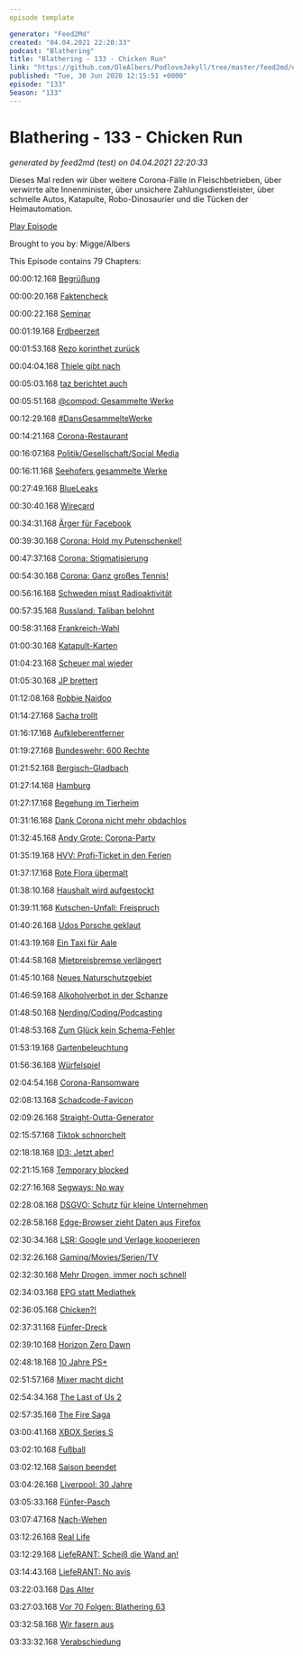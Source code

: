 ```yaml
---
episode template

generator: "Feed2Md"
created: "04.04.2021 22:20:33"
podcast: "Blathering"
title: "Blathering - 133 - Chicken Run"
link: "https://github.com/OleAlbers/PodloveJekyll/tree/master/feed2md/example/export/seasons/5/2020/6/Blathering___133___Chicken_Run.md"
published: "Tue, 30 Jun 2020 12:15:51 +0000"
episode: "133"
Season: "133"
---
```


# Blathering - 133 - Chicken Run
_generated by feed2md (test) on 04.04.2021 22:20:33_

Dieses Mal reden wir über weitere Corona-Fälle in Fleischbetrieben, über verwirrte alte Innenminister, über unsichere Zahlungsdienstleister, über schnelle Autos, Katapulte, Robo-Dinosaurier und die Tücken der Heimautomation.

[Play Episode](https://www.blathering.de/podlove/file/1276/s/feed/c/mp3/blathering_133.mp3)

Brought to you by: Migge/Albers

This Episode contains 79 Chapters:


00:00:12.168 [Begrüßung]()

00:00:20.168 [Faktencheck]()

00:00:22.168 [Seminar](https://de.wikipedia.org/wiki/Seminar)

00:01:19.168 [Erdbeerzeit](http://www.aeppelsche-homepage.de/obst.htm)

00:01:53.168 [Rezo korinthet zurück](https://www.youtube.com/watch?v=JA3yqXGSi0k)

00:04:04.168 [Thiele gibt nach](https://www.t-online.de/finanzen/boerse/news/id_88117956/lufthansa-grossaktionaer-will-wohl-dem-rettungspaket-zustimmen.html)

00:05:03.168 [taz berichtet auch](https://taz.de/Polizeigewalt-in-Hamburg/!5691337/)

00:05:51.168 [@compod: Gesammelte Werke](https://twitter.com/search?q=(from%3Acompod)%20(%40blathering_pod)%20until%3A2020-06-30%20since%3A2020-06-23&src=typed_query&f=live)

00:12:29.168 [#DansGesammelteWerke](https://twitter.com/search?q=(from%3Aevildanwallace)%20(%40blathering_pod)%20until%3A2020-06-30%20since%3A2020-06-23&src=typed_query&f=live)

00:14:21.168 [Corona-Restaurant](https://www.ndr.de/nachrichten/niedersachsen/oldenburg_ostfriesland/Todesfall-nach-Corona-Infektion-in-Restaurant,moormerland130.html)

00:16:07.168 [Politik/Gesellschaft/Social Media]()

00:16:11.168 [Seehofers gesammelte Werke](https://lauerundwehner.de/corona-warn-app-horst-seehofer-und-die-taz-toennies/?t=26%3A01)

00:27:49.168 [BlueLeaks](https://www.zdnet.de/88380862/blueleaks-eine-million-us-polizeiakten-gestohlen/)

00:30:40.168 [Wirecard](https://www.tagesschau.de/wirtschaft/wirecard-festnahme-braun-101.html)

00:34:31.168 [Ärger für Facebook](https://www.stophateforprofit.org/)

00:39:30.168 [Corona: Hold my Putenschenkel!](https://www.rnd.de/panorama/mindestens-23-corona-infizierte-in-wiesenhof-schlachthof-A5GYUK4PVCYUGWB22RQ4C5NUUA.html)

00:47:37.168 [Corona: Stigmatisierung](https://wochendaemmerung.de/weisse-deutsche-medien-wdm/?t=12%3A19)

00:54:30.168 [Corona: Ganz großes Tennis!](https://www.spiegel.de/sport/tennis/novak-djokovic-alexander-zverev-und-dominic-thiem-fuellen-tennis-arena-in-belgrad-a-03895d09-c64f-48ac-8c96-f6618ed5172b)

00:56:16.168 [Schweden misst Radioaktivität](https://www.financialexpress.com/lifestyle/science/increased-levels-of-radioactivity-seen-in-northern-europe-source-unknown/2006710/)

00:57:35.168 [Russland: Taliban belohnt](https://www.srf.ch/news/international/berichte-mehrerer-us-medien-russische-belohnungen-fuer-tote-soldaten)

00:58:31.168 [Frankreich-Wahl](https://www.tagesschau.de/ausland/macron-klima-referendum-101.html)

01:00:30.168 [Katapult-Karten](https://katapult-magazin.de/de/artikel/artikel/fulltext/zeit-autoren-kopieren-gesamtes-katapult-buch/)

01:04:23.168 [Scheuer mal wieder](https://www.sueddeutsche.de/politik/scheuer-verkehrsminister-bundesrechnungshof-autobahn-reform-1.4948848)

01:05:30.168 [JP brettert](https://www.t-online.de/digital/internet/id_88133034/jean-pierre-j-p-kraemer-142-km-h-raser-video-bringt-ihn-in-erklaerungsnot-.html)

01:12:08.168 [Robbie Naidoo](https://twitter.com/tmigge/status/1276121237803106306)

01:14:27.168 [Sacha trollt](https://www.rollingstone.de/sacha-baron-cohen-trump-corona-1999551/)

01:16:17.168 [Aufkleberentferner](https://twitter.com/guardian/status/1277021922698629120)

01:19:27.168 [Bundeswehr: 600 Rechte](https://www.tagesschau.de/inland/ksk-reform-105.html)

01:21:52.168 [Bergisch-Gladbach](https://www.tagesschau.de/regional/nordrheinwestfalen/bergisch-gladbach-kindesmissbrauch-101.html)

01:27:14.168 [Hamburg]()

01:27:17.168 [Begehung im Tierheim](https://www.ndr.de/fernsehen/sendungen/hamburg_journal/Nach-Neustart-Erste-Begehung-im-Tierheim,hamj96938.html)

01:31:16.168 [Dank Corona nicht mehr obdachlos](https://twitter.com/WoloTreffen/status/1276784815665303553)

01:32:45.168 [Andy Grote: Corona-Party](https://www.ndr.de/fernsehen/sendungen/hamburg_journal/Innenausschuss-befragt-Grote-zu-umstrittener-Feier,hamj96926.html)

01:35:19.168 [HVV: Profi-Ticket in den Ferien](https://www.hvv.de/de/fahrkarten/profiticket/profiticket-fuer-mitarbeiter)

01:37:17.168 [Rote Flora übermalt](https://www.focus.de/regional/hamburg/rote-flora-in-hamburg-polizei-uebermalt-in-nacht-und-nebel-aktion-hass-plakat-aus-furcht-vor-eskalierender-versammlung_id_12147541.html)

01:38:10.168 [Haushalt wird aufgestockt](https://www.ndr.de/fernsehen/sendungen/hamburg_journal/Senat-stockt-Haushalt-um-673-Millionen-Euro-auf,hamj96834.html)

01:39:11.168 [Kutschen-Unfall: Freispruch](https://www.ndr.de/fernsehen/sendungen/hamburg_journal/Freispruch-nach-Kutschenunfall-in-Ohlsdorf,hamj96896.html)

01:40:26.168 [Udos Porsche geklaut](https://www.ndr.de/fernsehen/sendungen/hamburg_journal/Diebe-stehlen-Udos-Porsche,hamj96894.html)

01:43:19.168 [Ein Taxi für Aale](https://www.ndr.de/fernsehen/sendungen/hamburg_journal/Aale-Taxi-hilft-Fischen-in-die-Elbe,hamj97026.html)

01:44:58.168 [Mietpreisbremse verlängert](https://hamburg1.de/nachrichten/45307/Senat_verlaengert_Mietpreisbremse_bis_2025.html)

01:45:10.168 [Neues Naturschutzgebiet](https://hamburg1.de/nachrichten/45312/Hamburg_bekommt_neues_Naturschutzgebiet.html)

01:46:59.168 [Alkoholverbot in der Schanze](https://hamburg1.de/nachrichten/45351/Aerger_um_Cornern_im_Schanzenviertel.html)

01:48:50.168 [Nerding/Coding/Podcasting]()

01:48:53.168 [Zum Glück kein Schema-Fehler](https://stackoverflow.com/questions/15189013/microsoft-access-queries-too-many-fields)

01:53:19.168 [Gartenbeleuchtung](https://twitter.com/stammtischphilo/status/1275721975244226560)

01:56:36.168 [Würfelspiel](https://twitter.com/stammtischphilo/status/1276143213728931840)

02:04:54.168 [Corona-Ransomware](https://www.zdnet.de/88380963/ransomware-tarnt-sich-als-corona-warn-app/)

02:08:13.168 [Schadcode-Favicon](https://www.golem.de/news/onlineshop-web-skimmer-verstecken-schadsoftware-in-icon-2006-149322.html)

02:09:26.168 [Straight-Outta-Generator](https://twitter.com/stammtischphilo/status/1276536674198130690)

02:15:57.168 [Tiktok schnorchelt](https://threadreaderapp.com/thread/1276040791320924162.html)

02:18:18.168 [ID3: Jetzt aber!](https://www.adac.de/rund-ums-fahrzeug/autokatalog/marken-modelle/vw/vw-id-3/)

02:21:15.168 [Temporary blocked](https://twitter.com/tmigge/status/1276809648121819142)

02:27:16.168 [Segways: No way](https://www.golem.de/news/human-transporter-segways-werden-eingestellt-2006-149268.html)

02:28:08.168 [DSGVO: Schutz für  kleine Unternehmen](https://www.golem.de/news/erste-evaluierung-eu-kommission-will-mehr-dsgvo-in-der-praxis-sehen-2006-149279.html)

02:28:58.168 [Edge-Browser zieht Daten aus Firefox](https://www.golem.de/news/windows-10-microsoft-edge-kopiert-ungefragt-browserdaten-von-firefox-2006-149281.html)

02:30:34.168 [LSR: Google und Verlage kooperieren](https://www.golem.de/news/journalismus-google-zahlt-lizenzen-fuer-ausgewaehlte-medien-2006-149301.html)

02:32:26.168 [Gaming/Movies/Serien/TV]()

02:32:30.168 [Mehr Drogen, immer noch schnell](https://twitter.com/NetflixDE/status/1275322805660327939)

02:34:03.168 [EPG statt Mediathek](https://twitter.com/stammtischphilo/status/1275699305333108742)

02:36:05.168 [Chicken?!](https://twitter.com/stammtischphilo/status/1276069481362661376)

02:37:31.168 [Fünfer-Dreck](https://twitter.com/stammtischphilo/status/1277277225088421888)

02:39:10.168 [Horizon Zero Dawn](https://twitter.com/tmigge/status/1277282709954531329)

02:48:18.168 [10 Jahre PS+](https://twitter.com/stammtischphilo/status/1277590365214818304)

02:51:57.168 [Mixer macht dicht](https://www.golem.de/news/streaming-microsoft-stellt-mixer-ein-2006-149245.html)

02:54:34.168 [The Last of Us 2](https://twitter.com/stammtischphilo/status/1277004780158758918)

02:57:35.168 [The Fire Saga](https://de.wikipedia.org/wiki/Eurovision_Song_Contest:_The_Story_of_Fire_Saga)

03:00:41.168 [XBOX Series S](https://www.golem.de/news/lockhart-xbox-series-s-hat-halbierten-ram-und-4-teraflops-gpu-2006-149326.html)

03:02:10.168 [Fußball]()

03:02:12.168 [Saison beendet](https://www.hfv.de/artikel/ausserordentlicher-verbandstag-des-hfv-beschliesst-beendigung-der-saison-2019-20-und-stimmt-ueber-die-wertung-auf-und-abstiegsregelungen-ab/)

03:04:26.168 [Liverpool: 30 Jahre](https://www.kicker.de/778475/artikel/klopps_besonderer_anruf_und_eine_frage_die_ihm_nicht_gefaellt)

03:05:33.168 [Fünfer-Pasch](https://www.fcstpauli.com/news/der-fc-st-pauli-verliert-das-letzte-spiel-der-saison-1920-beim-sv-wehen-wiesbaden/)

03:07:47.168 [Nach-Wehen](https://twitter.com/fcstpauli/status/1277504587575033856)

03:12:26.168 [Real Life]()

03:12:29.168 [LiefeRANT: Scheiß die Wand an!](https://twitter.com/stammtischphilo/status/1276056848249094146)

03:14:43.168 [LiefeRANT: No avis](https://www.xing.com/communities/posts/mehr-oder-minderlieferungen-was-ist-erlaubt-bzw-fair-1008358610)

03:22:03.168 [Das Alter](https://twitter.com/tmigge/status/1277495497213841414)

03:27:03.168 [Vor 70 Folgen: Blathering 63](https://www.blathering.de/2018/11/blathering-063-listen-to-the-rhythm-of-the-falling-rain/)

03:32:58.168 [Wir fasern aus]()

03:33:32.168 [Verabschiedung]()


